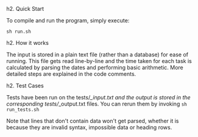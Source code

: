h2. Quick Start

To compile and run the program, simply execute:

	sh run.sh

h2. How it works

The input is stored in a plain text file (rather than a database) for ease of running. This file gets read line-by-line and the time taken for each task is calculated by parsing the dates and performing basic arithmetic. More detailed steps are explained in the code comments.
	
h2. Test Cases

Tests have been run on the tests/*_input.txt and the output is stored in the corresponding tests/*_output.txt files. You can rerun them by invoking `sh run_tests.sh`

Note that lines that don't contain data won't get parsed, whether it is because they are invalid syntax, impossible data or heading rows.